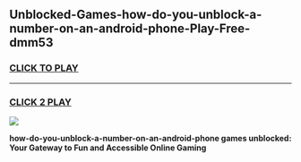 
## Unblocked-Games-how-do-you-unblock-a-number-on-an-android-phone-Play-Free-dmm53
<h3>
<a href="https://premium76.site?title=how-do-you-unblock-a-number-on-an-android-phone&ref=10A">CLICK TO PLAY</a></h3>
<hr>

<h3>
<a href="https://premium76.site?title=how-do-you-unblock-a-number-on-an-android-phone&ref=10A">CLICK 2 PLAY</a>
  
</h3>

<a href="https://premium76.site?title=how-do-you-unblock-a-number-on-an-android-phone&ref=10A"><img src="https://clearcache.store/games.png"></a>


**how-do-you-unblock-a-number-on-an-android-phone games unblocked: Your Gateway to Fun and Accessible Online Gaming**
